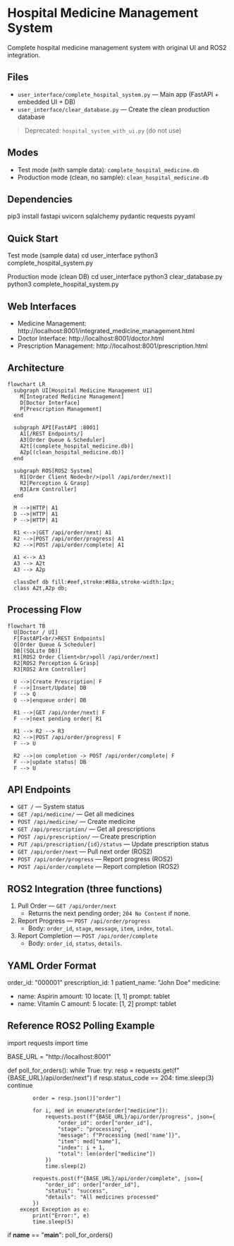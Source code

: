 # Hospital Medicine Management System

Complete hospital medicine management system with original UI and ROS2 integration.

## Files

- `user_interface/complete_hospital_system.py` — Main app (FastAPI + embedded UI + DB)
- `user_interface/clear_database.py` — Create the clean production database

> Deprecated: `hospital_system_with_ui.py` (do not use)

## Modes

- Test mode (with sample data): `complete_hospital_medicine.db`  
- Production mode (clean, no sample): `clean_hospital_medicine.db`

## Dependencies
pip3 install fastapi uvicorn sqlalchemy pydantic requests pyyaml

## Quick Start

Test mode (sample data)
cd user_interface
python3 complete_hospital_system.py

Production mode (clean DB)
cd user_interface
python3 clear_database.py
python3 complete_hospital_system.py

## Web Interfaces

- Medicine Management: http://localhost:8001/integrated_medicine_management.html
- Doctor Interface: http://localhost:8001/doctor.html
- Prescription Management: http://localhost:8001/prescription.html

## Architecture

```mermaid
flowchart LR
  subgraph UI[Hospital Medicine Management UI]
    M[Integrated Medicine Management]
    D[Doctor Interface]
    P[Prescription Management]
  end

  subgraph API[FastAPI :8001]
    A1[/REST Endpoints/]
    A3[Order Queue & Scheduler]
    A2t[(complete_hospital_medicine.db)]
    A2p[(clean_hospital_medicine.db)]
  end

  subgraph ROS[ROS2 System]
    R1[Order Client Node<br/>(poll /api/order/next)]
    R2[Perception & Grasp]
    R3[Arm Controller]
  end

  M -->|HTTP| A1
  D -->|HTTP| A1
  P -->|HTTP| A1

  R1 <-->|GET /api/order/next| A1
  R2 -->|POST /api/order/progress| A1
  R2 -->|POST /api/order/complete| A1

  A1 <--> A3
  A3 --> A2t
  A3 --> A2p

  classDef db fill:#eef,stroke:#88a,stroke-width:1px;
  class A2t,A2p db;
```

## Processing Flow

```mermaid
flowchart TB
  U[Doctor / UI]
  F[FastAPI<br/>REST Endpoints]
  Q[Order Queue & Scheduler]
  DB[(SQLite DB)]
  R1[ROS2 Order Client<br/>poll /api/order/next]
  R2[ROS2 Perception & Grasp]
  R3[ROS2 Arm Controller]

  U -->|Create Prescription| F
  F -->|Insert/Update| DB
  F --> Q
  Q -->|enqueue order| DB

  R1 -->|GET /api/order/next| F
  F -->|next pending order| R1

  R1 --> R2 --> R3
  R2 -->|POST /api/order/progress| F
  F --> U

  R2 -->|on completion -> POST /api/order/complete| F
  F -->|update status| DB
  F --> U
```

## API Endpoints

- `GET /` — System status
- `GET /api/medicine/` — Get all medicines
- `POST /api/medicine/` — Create medicine
- `GET /api/prescription/` — Get all prescriptions
- `POST /api/prescription/` — Create prescription
- `PUT /api/prescription/{id}/status` — Update prescription status
- `GET /api/order/next` — Pull next order (ROS2)
- `POST /api/order/progress` — Report progress (ROS2)
- `POST /api/order/complete` — Report completion (ROS2)

## ROS2 Integration (three functions)

1. Pull Order — `GET /api/order/next`
   - Returns the next pending order; `204 No Content` if none.
2. Report Progress — `POST /api/order/progress`
   - Body: `order_id`, `stage`, `message`, `item`, `index`, `total`.
3. Report Completion — `POST /api/order/complete`
   - Body: `order_id`, `status`, `details`.

## YAML Order Format

order_id: "000001"
prescription_id: 1
patient_name: "John Doe"
medicine:
  - name: Aspirin
    amount: 10
    locate: [1, 1]
    prompt: tablet
  - name: Vitamin C
    amount: 5
    locate: [1, 2]
    prompt: tablet

## Reference ROS2 Polling Example

import requests
import time

BASE_URL = "http://localhost:8001"

def poll_for_orders():
    while True:
        try:
            resp = requests.get(f"{BASE_URL}/api/order/next")
            if resp.status_code == 204:
                time.sleep(3)
                continue

            order = resp.json()["order"]

            for i, med in enumerate(order["medicine"]):
                requests.post(f"{BASE_URL}/api/order/progress", json={
                    "order_id": order["order_id"],
                    "stage": "processing",
                    "message": f"Processing {med['name']}",
                    "item": med["name"],
                    "index": i + 1,
                    "total": len(order["medicine"])
                })
                time.sleep(2)

            requests.post(f"{BASE_URL}/api/order/complete", json={
                "order_id": order["order_id"],
                "status": "success",
                "details": "All medicines processed"
            })
        except Exception as e:
            print("Error:", e)
            time.sleep(5)

if __name__ == "__main__":
    poll_for_orders()
